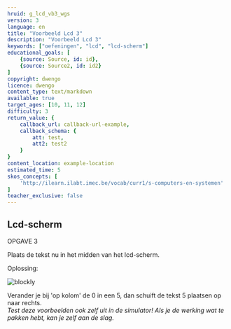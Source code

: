 ```yaml
---
hruid: g_lcd_vb3_wgs
version: 3
language: en
title: "Voorbeeld Lcd 3"
description: "Voorbeeld Lcd 3"
keywords: ["oefeningen", "lcd", "lcd-scherm"]
educational_goals: [
    {source: Source, id: id}, 
    {source: Source2, id: id2}
]
copyright: dwengo
licence: dwengo
content_type: text/markdown
available: true
target_ages: [10, 11, 12]
difficulty: 3
return_value: {
    callback_url: callback-url-example,
    callback_schema: {
        att: test,
        att2: test2
    }
}
content_location: example-location
estimated_time: 5
skos_concepts: [
    'http://ilearn.ilabt.imec.be/vocab/curr1/s-computers-en-systemen'
]
teacher_exclusive: false
---
```

## Lcd-scherm

OPGAVE 3

Plaats de tekst nu in het midden van het lcd-scherm.

Oplossing:

![blockly](@learning-object/lcd_m3/nl/3)

<div class="alert alert-box alert-success">
Verander je bij 'op kolom' de 0 in een 5, dan schuift de tekst 5 plaatsen op naar rechts.
</div>

<div class="alert alert-box alert-warning">
<em>Test deze voorbeelden ook zelf uit in de simulator! Als je de werking wat te pakken hebt, kan je zelf aan de slag.</em>
</div>